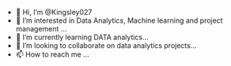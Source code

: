 - 👋 Hi, I’m @Kingsley027
- 👀 I’m interested in Data Analytics, Machine learning and project management ...
- 🌱 I’m currently learning DATA analytics...
- 💞️ I’m looking to collaborate on data analytics projects...
- 📫 How to reach me ...

<!---
Kingsley027/Kingsley027 is a ✨ special ✨ repository because its `README.md` (this file) appears on your GitHub profile.
You can click the Preview link to take a look at your changes.
--->
